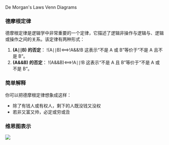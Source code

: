 De Morgan's Laws
Venn Diagrams

### 德摩根定律

德摩根定律是逻辑学中非常重要的一个定律，它描述了逻辑非操作与逻辑与、逻辑或操作之间的关系。该定律有两种形式：

1. **(A∣∣B) 的否定**： !(A∣∣B)⟺!A&&!B 这表示“不是 A 或 B”等价于“不是 A 且不是 B”。
2. **(A&&B) 的否定**： !(A&&B)⟺!A∣∣!B 这表示“不是 A 且 B”等价于“不是 A 或不是 B”。

### 简单解释

你可以把德摩根定律想象成这样：

- 除了有钱人或有权人，剩下的人既没钱又没权
- 若非又富又帅，必定或穷或丑

### 维恩图表示

![](https://upload.wikimedia.org/wikipedia/commons/0/06/Demorganlaws.svg)
